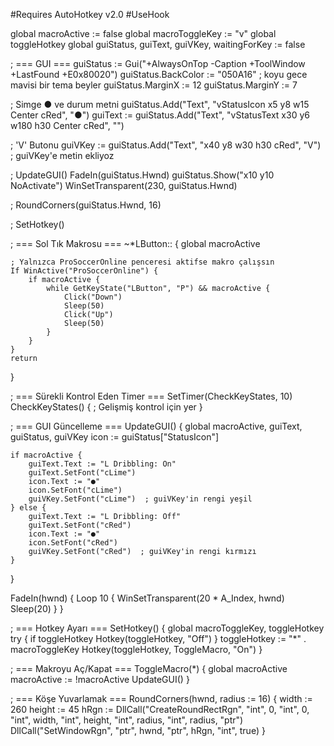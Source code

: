 #Requires AutoHotkey v2.0
#UseHook

global macroActive := false
global macroToggleKey := "v"
global toggleHotkey
global guiStatus, guiText, guiVKey, waitingForKey := false

; === GUI ===
guiStatus := Gui("+AlwaysOnTop -Caption +ToolWindow +LastFound +E0x80020")
guiStatus.BackColor := "050A16"  ; koyu gece mavisi bir tema beyler 
guiStatus.MarginX := 12
guiStatus.MarginY := 7

; Simge ● ve durum metni
guiStatus.Add("Text", "vStatusIcon x5 y8 w15 Center cRed", "●")
guiText := guiStatus.Add("Text", "vStatusText x30 y6 w180 h30 Center cRed", "")

; 'V' Butonu
guiVKey := guiStatus.Add("Text", "x40 y8 w30 h30 cRed", "V")  ; guiVKey'e metin ekliyoz 

;
UpdateGUI()
FadeIn(guiStatus.Hwnd)
guiStatus.Show("x10 y10 NoActivate")
WinSetTransparent(230, guiStatus.Hwnd)

;
RoundCorners(guiStatus.Hwnd, 16)

;
SetHotkey()

; === Sol Tık Makrosu ===
~*LButton:: {
    global macroActive

    ; Yalnızca ProSoccerOnline penceresi aktifse makro çalışsın
    If WinActive("ProSoccerOnline") {
        if macroActive {
            while GetKeyState("LButton", "P") && macroActive {
                Click("Down")
                Sleep(50)
                Click("Up")
                Sleep(50)
            }
        }
    }
    return
}

; === Sürekli Kontrol Eden Timer ===
SetTimer(CheckKeyStates, 10)
CheckKeyStates() {
    ; Gelişmiş kontrol için yer
}

; === GUI Güncelleme ===
UpdateGUI() {
    global macroActive, guiText, guiStatus, guiVKey
    icon := guiStatus["StatusIcon"]

    if macroActive {
        guiText.Text := "L Dribbling: On"
        guiText.SetFont("cLime")
        icon.Text := "●"
        icon.SetFont("cLime")
        guiVKey.SetFont("cLime")  ; guiVKey'in rengi yeşil
    } else {
        guiText.Text := "L Dribbling: Off"
        guiText.SetFont("cRed")
        icon.Text := "●"
        icon.SetFont("cRed")
        guiVKey.SetFont("cRed")  ; guiVKey'in rengi kırmızı
    }
}

FadeIn(hwnd) {
    Loop 10 {
        WinSetTransparent(20 * A_Index, hwnd)
        Sleep(20)
    }
}

; === Hotkey Ayarı ===
SetHotkey() {
    global macroToggleKey, toggleHotkey
    try {
        if toggleHotkey
            Hotkey(toggleHotkey, "Off")
    }
    toggleHotkey := "*" . macroToggleKey
    Hotkey(toggleHotkey, ToggleMacro, "On")
}

; === Makroyu Aç/Kapat ===
ToggleMacro(*) {
    global macroActive
    macroActive := !macroActive
    UpdateGUI()
}

; === Köşe Yuvarlamak === 
RoundCorners(hwnd, radius := 16) {
    width := 260
    height := 45
    hRgn := DllCall("CreateRoundRectRgn", "int", 0, "int", 0, "int", width, "int", height, "int", radius, "int", radius, "ptr")
    DllCall("SetWindowRgn", "ptr", hwnd, "ptr", hRgn, "int", true)
}
